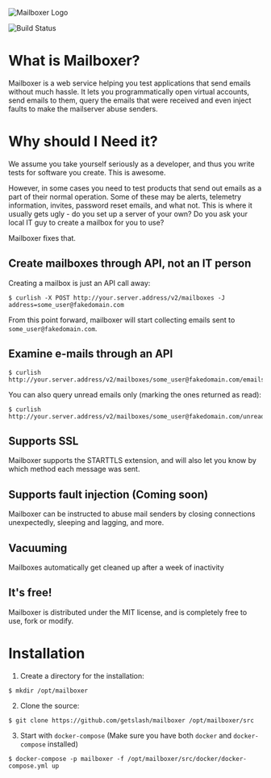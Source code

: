 
![Mailboxer Logo](https://raw.githubusercontent.com/vmalloc/mailboxer/master/static/img/mailboxer-medium.png ) 

![Build Status](https://secure.travis-ci.org/vmalloc/mailboxer.png?branch=master ) 

# What is Mailboxer?

Mailboxer is a web service helping you test applications that send emails without much hassle. It lets you programmatically open virtual accounts, send emails to them, query the emails that were received and even inject faults to make the mailserver abuse senders.

# Why should I Need it?

We assume you take yourself seriously as a developer, and thus you write tests for software you create. This is awesome.

However, in some cases you need to test products that send out emails as a part of their normal operation. Some of these may be alerts, telemetry information, invites, password reset emails, and what not. This is where it usually gets ugly - do you set up a server of your own? Do you ask your local IT guy to create a mailbox for you to use?

Mailboxer fixes that.


## Create mailboxes through API, not an IT person

Creating a mailbox is just an API call away:

```
$ curlish -X POST http://your.server.address/v2/mailboxes -J address=some_user@fakedomain.com
```

From this point forward, mailboxer will start collecting emails sent to `some_user@fakedomain.com`.

## Examine e-mails through an API

```
$ curlish http://your.server.address/v2/mailboxes/some_user@fakedomain.com/emails
```

You can also query unread emails only (marking the ones returned as read):

```
$ curlish http://your.server.address/v2/mailboxes/some_user@fakedomain.com/unread_emails
```

## Supports SSL

Mailboxer supports the STARTTLS extension, and will also let you know by which method each message was sent.

## Supports fault injection (Coming soon)

Mailboxer can be instructed to abuse mail senders by closing connections unexpectedly, sleeping and lagging, and more.

## Vacuuming

Mailboxes automatically get cleaned up after a week of inactivity


## It's free!

Mailboxer is distributed under the MIT license, and is completely free to use, fork or modify.


# Installation

1. Create a directory for the installation:

``` shell
$ mkdir /opt/mailboxer
```

2. Clone the source:

``` shell
$ git clone https://github.com/getslash/mailboxer /opt/mailboxer/src
```

3. Start with ``docker-compose`` (Make sure you have both `docker` and `docker-compose` installed)

``` shell
$ docker-compose -p mailboxer -f /opt/mailboxer/src/docker/docker-compose.yml up
```
